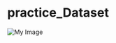 # practice_Dataset

![My Image]([https://github.com/your-username/your-repo/blob/main/path/to/your/image.png](https://github.com/am15398/practice_Dataset/blob/main/workflow_run.png))
